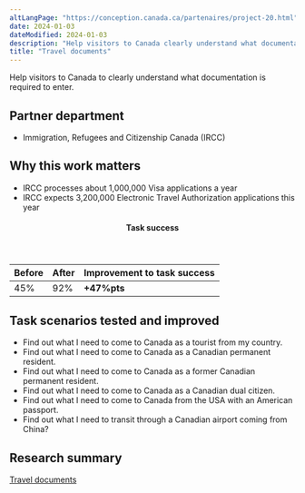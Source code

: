 ```yaml
---
altLangPage: "https://conception.canada.ca/partenaires/project-20.html"
date: 2024-01-03
dateModified: 2024-01-03
description: "Help visitors to Canada clearly understand what documentation is required to enter."
title: "Travel documents"
---
```

<p>Help visitors to Canada to clearly understand what documentation is required to enter.</p>
<h2>Partner department</h2>
<ul>
  <li>Immigration, Refugees and Citizenship Canada (IRCC)</li>
</ul>
<h2>Why this work matters</h2>
<ul class="lst-spcd">
  <li>IRCC processes about 1,000,000 Visa applications a year</li>
  <li>IRCC expects 3,200,000 Electronic Travel Authorization applications this year</li>
</ul>
<div class="row mrgn-tp-lg mrgn-bttm-lg">
  <div class="col-md-8">
    <div class="panel panel-success">
      <header class="panel-heading">
        <h4 class="panel-title text-center">Task success</h4>
      </header>
      <table class="table">
        <thead>
          <tr style="">
            <th scope="col" class="col-md-3">Before</th>
            <th scope="col" class="col-md-3">After</th>
            <th scope="col" class="col-md-6">Improvement to task success</th>
          </tr>
        </thead>
        <tbody>
          <tr>
            <td class="table-smnum">45%</td>
            <td class="table-smnum">92%</td>
            <td class="table-smnum"><span class="text-success"><strong>+47%pts</strong></span></td>
          </tr>
        </tbody>
      </table>
    </div>
  </div>
</div>
<h2>Task scenarios tested and improved</h2>
<ul class="lst-spcd">
  <li>Find out what I need to come to Canada as a tourist from my country.</li>
  <li>Find out what I need to come to Canada as a Canadian permanent resident.</li>
  <li>Find out what I need to come to Canada as a former Canadian permanent resident.</li>
  <li>Find out what I need to come to Canada as a Canadian dual citizen.</li>
  <li>Find out what I need to come to Canada from the USA with an American passport.</li>
  <li>Find out what I need to transit through a Canadian airport coming from China?</li>
</ul>
<h2>Research summary</h2>
<p><a href="https://blog.canada.ca/2018/03/29/Visit-Canada-Optimization.html">Travel documents</a></p>
